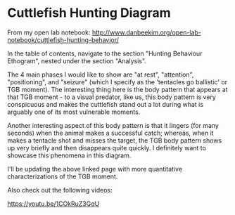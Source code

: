 # Cuttlefish Hunting Diagram

From my open lab notebook: http://www.danbeekim.org/open-lab-notebook/cuttlefish-hunting-behavior/

In the table of contents, navigate to the section "Hunting Behaviour Ethogram", nested under the section "Analysis". 

The 4 main phases I would like to show are "at rest", "attention", "positioning", and "seizure" (which I specify as the 'tentacles go ballistic' or TGB moment). The interesting thing here is the body pattern that appears at that TGB moment - to a visual predator, like us, this body pattern is very conspicuous and makes the cuttlefish stand out a lot during what is arguably one of its most vulnerable moments. 

Another interesting aspect of this body pattern is that it lingers (for many seconds) when the animal makes a successful catch; whereas, when it makes a tentacle shot and misses the target, the TGB body pattern shows up very briefly and then disappears quite quickly. I definitely want to showcase this phenomena in this diagram.

I'll be updating the above linked page with more quantitative characterizations of the TGB moment. 

Also check out the following videos: 

https://youtu.be/1COkRuZ3GqU




